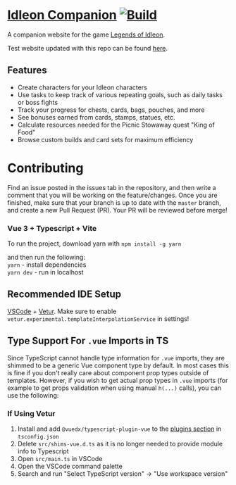 # [Idleon Companion](https://idleoncompanion.com) [![Build](https://github.com/Idleon-Companion/IdleonCompanion/actions/workflows/Build.yml/badge.svg)](https://github.com/Idleon-Companion/IdleonCompanion/actions/workflows/Build.yml)

A companion website for the game [Legends of Idleon](https://www.legendsofidleon.com).

Test website updated with this repo can be found [here](https://dougllima.github.io/IdleonCompanion/).

## Features

- Create characters for your Idleon characters
- Use tasks to keep track of various repeating goals, such as daily tasks or boss fights
- Track your progress for chests, cards, bags, pouches, and more
- See bonuses earned from cards, stamps, statues, etc.
- Calculate resources needed for the Picnic Stowaway quest "King of Food"
- Browse custom builds and card sets for maximum efficiency

# Contributing

Find an issue posted in the issues tab in the repository, and then write a comment that you will be working on the feature/changes. Once you are finished, make sure that your branch is up to date with the `master` branch, and create a new Pull Request (PR). Your PR will be reviewed before merge!

### Vue 3 + Typescript + Vite

To run the project, download yarn with `npm install -g yarn`

and then run the following:  
`yarn` - install dependencies  
`yarn dev` - run in localhost

## Recommended IDE Setup

[VSCode](https://code.visualstudio.com/) + [Vetur](https://marketplace.visualstudio.com/items?itemName=octref.vetur). Make sure to enable `vetur.experimental.templateInterpolationService` in settings!

## Type Support For `.vue` Imports in TS

Since TypeScript cannot handle type information for `.vue` imports, they are shimmed to be a generic Vue component type by default. In most cases this is fine if you don't really care about component prop types outside of templates. However, if you wish to get actual prop types in `.vue` imports (for example to get props validation when using manual `h(...)` calls), you can use the following:

### If Using Vetur

1. Install and add `@vuedx/typescript-plugin-vue` to the [plugins section](https://www.typescriptlang.org/tsconfig#plugins) in `tsconfig.json`
2. Delete `src/shims-vue.d.ts` as it is no longer needed to provide module info to Typescript
3. Open `src/main.ts` in VSCode
4. Open the VSCode command palette
5. Search and run "Select TypeScript version" -> "Use workspace version"
